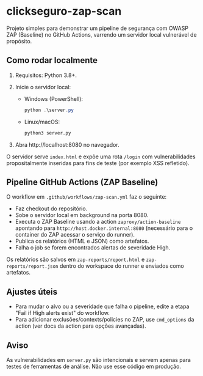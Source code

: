# clickseguro-zap-scan

Projeto simples para demonstrar um pipeline de segurança com OWASP ZAP (Baseline) no GitHub Actions, varrendo um servidor local vulnerável de propósito.

## Como rodar localmente

1. Requisitos: Python 3.8+.
2. Inicie o servidor local:

	 - Windows (PowerShell):
		 ```powershell
		 python .\server.py
		 ```
	 - Linux/macOS:
		 ```bash
		 python3 server.py
		 ```

3. Abra http://localhost:8080 no navegador.

O servidor serve `index.html` e expõe uma rota `/login` com vulnerabilidades propositalmente inseridas para fins de teste (por exemplo XSS refletido).

## Pipeline GitHub Actions (ZAP Baseline)

O workflow em `.github/workflows/zap-scan.yml` faz o seguinte:

- Faz checkout do repositório.
- Sobe o servidor local em background na porta 8080.
- Executa o ZAP Baseline usando a action `zaproxy/action-baseline` apontando para `http://host.docker.internal:8080` (necessário para o container do ZAP acessar o serviço do runner).
- Publica os relatórios (HTML e JSON) como artefatos.
- Falha o job se forem encontrados alertas de severidade High.

Os relatórios são salvos em `zap-reports/report.html` e `zap-reports/report.json` dentro do workspace do runner e enviados como artefatos.

## Ajustes úteis

- Para mudar o alvo ou a severidade que falha o pipeline, edite a etapa "Fail if High alerts exist" do workflow.
- Para adicionar exclusões/contexts/policies no ZAP, use `cmd_options` da action (ver docs da action para opções avançadas).

## Aviso

As vulnerabilidades em `server.py` são intencionais e servem apenas para testes de ferramentas de análise. Não use esse código em produção.
